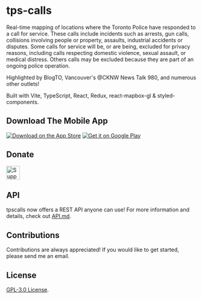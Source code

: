 # tps-calls

Real-time mapping of locations where the Toronto Police have responded to a call for service. These calls include incidents such as arrests, gun calls, collisions involving people or property, assaults, industrial accidents or disputes. Some calls for service will be, or are being, excluded for privacy reasons, including calls respecting domestic violence, sexual assault, or medical distress. Others calls may be excluded because they are part of an ongoing police operation.

Highlighted by BlogTO, Vancouver's @CKNW News Talk 980, and numerous other outlets!

Built with Vite, TypeScript, React, Redux, react-mapbox-gl & styled-components.

## Download The Mobile App

[![Download on the App Store](https://developer.apple.com/assets/elements/badges/download-on-the-app-store.svg)](YOUR_APP_STORE_LINK)
[![Get it on Google Play](https://upload.wikimedia.org/wikipedia/commons/7/78/Google_Play_Store_badge_EN.svg)](YOUR_PLAY_STORE_LINK)

## Donate

<a href='https://ko-fi.com/X8X1X9WW7' target='_blank'><img height='36' style='border:0px;height:36px;' src='https://storage.ko-fi.com/cdn/kofi2.png?v=3' border='0' alt='Support me on ko-fi.com' /></a>

## API

tpscalls now offers a REST API anyone can use! For more information and details, check out [API.md](https://github.com/rdrnt/tps-calls/blob/master/API.md).

## Contributions

Contributions are always appreciated! If you would like to get started, please send me an email.

## License

[GPL-3.0 License](https://www.gnu.org/licenses/gpl-3.0.en.html).
